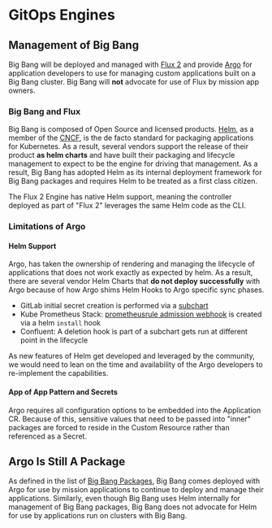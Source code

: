 # GitOps Engines

## Management of Big Bang

Big Bang will be deployed and managed with [Flux 2](https://github.com/fluxcd/flux2) and provide [Argo](https://github.com/argoproj/argo-cd/) for application developers to use for managing custom applications built on a Big Bang cluster. Big Bang will **not** advocate for use of Flux by mission app owners.  

### Big Bang and Flux

Big Bang is composed of Open Source and licensed products.  [Helm](https://helm.sh/), as a member of the [CNCF](https://www.cncf.io/), is the de facto standard for packaging applications for Kubernetes. As a result, several vendors support the release of their product **as helm charts** and have built their packaging and lifecycle management to expect to be the engine for driving that management. As a result, Big Bang has adopted Helm as its internal deployment framework for Big Bang packages and requires Helm to be treated as a first class citizen.

The Flux 2 Engine has native Helm support, meaning the controller deployed as part of "Flux 2" leverages the same Helm code as the CLI.

### Limitations of Argo

#### Helm Support

Argo, has taken the ownership of rendering and managing the lifecycle of applications that does not work exactly as expected by helm. As a result, there are several vendor Helm Charts that **do not deploy successfully** with Argo because of how Argo shims Helm Hooks to Argo specific sync phases.

* GitLab initial secret creation is performed via a [subchart](https://gitlab.com/gitlab-org/charts/gitlab/-/tree/master/charts/shared-secrets)
* Kube Prometheus Stack: [prometheusrule admission webhook](https://github.com/prometheus-community/helm-charts/tree/main/charts/kube-prometheus-stack#prometheusrules-admission-webhooks) is created via a helm `install` hook
* Confluent: A deletion hook is part of a subchart gets run at different point in the lifecycle

As new features of Helm get developed and leveraged by the community, we would need to lean on the time and availability of the Argo developers to re-implement the capabilities.

#### App of App Pattern and Secrets

Argo requires all configuration options to be embedded into the Application CR. Because of this, sensitive values that need to be passed into "inner" packages are forced to reside in the Custom Resource rather than referenced as a Secret.

## Argo Is Still A Package

As defined in the list of [Big Bang Packages](../packages/index.md), Big Bang comes deployed with Argo for use by mission applications to continue to deploy and manage their applications. Similarly, even though Big Bang uses Helm internally for management of Big Bang packages, Big Bang does not advocate for Helm for use by applications run on clusters with Big Bang.
